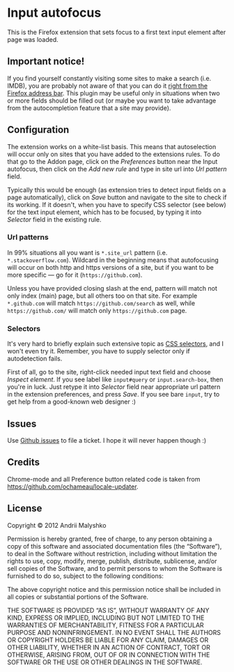 # Input autofocus

This is the Firefox extension that sets focus to a first text input element after
page was loaded.

## Important notice!

If you find yourself constantly visiting some sites to make a search (i.e. IMDB), you are
probably not aware of that you can do it [right from the Firefox address bar](http://mzl.la/L8rNu0).
This plugin may be useful only in situations when two or more fields should be filled out (or
maybe you want to take advantage from the autocompletion feature that a site may provide).

## Configuration

The extension works on a white-list basis. This means that autoselection will occur
only on sites that you have added to the extensions rules. To do that go to the Addon page, click
on the *Preferences* button near the Input autofocus, then click on the *Add new rule* and type in
site url into *Url pattern* field.

Typically this would be enough (as extension tries to detect input fields on a page automatically),
click on *Save* button and navigate to the site to check if its working. If it doesn't, when you
have to specify CSS selector (see below) for the text input element, which has to be focused,
by typing it into *Selector* field in the existing rule.

### Url patterns

In 99% situations all you want is `*.site_url` pattern (i.e. `*.stackoverflow.com`).
Wildcard in the beginning means that autofocusing will occur on both http and https versions
of a site, but if you want to be more specific — go for it (`https://github.com`).

Unless you have provided closing slash at the end, pattern will match not only index (main) page,
but all others too on that site. For example `*.github.com` will match `https://github.com/search`
as well, while `https://github.com/` will match only `https://github.com` page.

### Selectors

It's very hard to briefly explain such extensive topic as
[CSS selectors](http://www.w3.org/TR/CSS2/selector.html), and I won't even try it. Remember, you
have to supply selector only if autodetection fails.

First of all, go to the site, right-click needed input text field and choose *Inspect element*.
If you see label like `input#query` or `input.search-box`, then you're in luck. Just retype it
into *Selector* field near appropriate url pattern in the extension preferences, and press *Save*.
If you see bare `input`, try to get help from a good-known web designer :)


## Issues

Use [Github issues](/issues) to file a ticket. I hope it will never happen though :)

## Credits

Chrome-mode and all Preference button related code is taken from <https://github.com/ochameau/locale-updater>.

## License

Copyright © 2012 Andrii Malyshko

Permission is hereby granted, free of charge, to any person obtaining a copy of this software and associated documentation files (the “Software”), to deal in the Software without restriction, including without limitation the rights to use, copy, modify, merge, publish, distribute, sublicense, and/or sell copies of the Software, and to permit persons to whom the Software is furnished to do so, subject to the following conditions:

The above copyright notice and this permission notice shall be included in all copies or substantial portions of the Software.

THE SOFTWARE IS PROVIDED “AS IS”, WITHOUT WARRANTY OF ANY KIND, EXPRESS OR IMPLIED, INCLUDING BUT NOT LIMITED TO THE WARRANTIES OF MERCHANTABILITY, FITNESS FOR A PARTICULAR PURPOSE AND NONINFRINGEMENT. IN NO EVENT SHALL THE AUTHORS OR COPYRIGHT HOLDERS BE LIABLE FOR ANY CLAIM, DAMAGES OR OTHER LIABILITY, WHETHER IN AN ACTION OF CONTRACT, TORT OR OTHERWISE, ARISING FROM, OUT OF OR IN CONNECTION WITH THE SOFTWARE OR THE USE OR OTHER DEALINGS IN THE SOFTWARE.